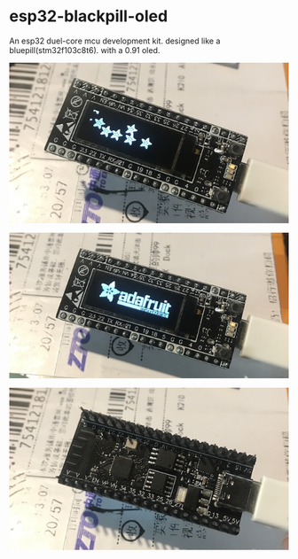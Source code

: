 # esp32-blackpill-oled
 An esp32 duel-core mcu development kit. designed like a bluepill(stm32f103c8t6). with a 0.91 oled.

![image1](images/IMG_3454.JPG)

![image2](images/IMG_3455.JPG)

![image3](images/IMG_3456.JPG)
